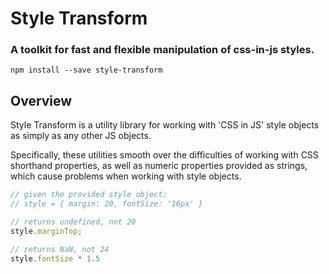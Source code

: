 # Style Transform

### A toolkit for fast and flexible manipulation of css-in-js styles.

```
npm install --save style-transform
```

## Overview

Style Transform is a utility library for working with 'CSS in JS' style objects as simply as any other JS objects.

Specifically, these utilities smooth over the difficulties of working with CSS shorthand properties, as well as numeric properties provided as strings, which cause problems when working with style objects.

```js
// given the provided style object:
// style = { margin: 20, fontSize: '16px' }

// returns undefined, not 20
style.marginTop;

// returns NaN, not 24
style.fontSize * 1.5
```
